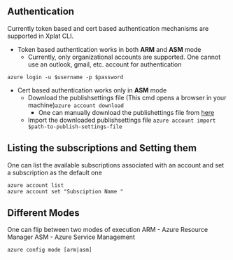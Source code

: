 ## Authentication

Currently token based and cert based authentication mechanisms are supported in Xplat CLI.

* Token based authentication works in both **ARM** and **ASM** mode
  * Currently, only organizational accounts are supported. One cannot use an outlook, gmail, etc. account for authentication
  
```azure login -u $username -p $password```

* Cert based authentication works only in **ASM** mode
  * Download the publishsettings file (This cmd opens a browser in your machine)```azure account download```
    * One can manually download the publishettings file from [here](https://manage.windowsazure.com/publishsettings/index?client=xplat) 
  * Import the downloaded publishsettings file ```azure account import $path-to-publish-settings-file```

## Listing the subscriptions and Setting them

One can list the available subscriptions associated with an account and set a subscription as the default one

```
azure account list
azure account set "Subsciption Name "
```

## Different Modes
One can flip between two modes of execution
ARM - Azure Resource Manager
ASM - Azure Service Management

```azure config mode [arm|asm] ```
